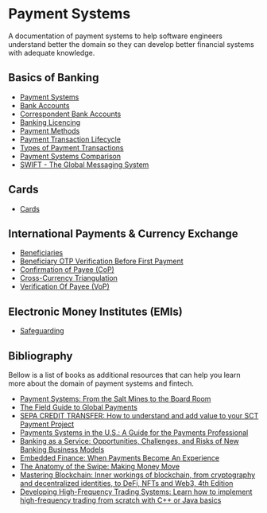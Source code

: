 # Payment Systems

A documentation of payment systems to help software engineers understand
better the domain so they can develop better financial systems with adequate
knowledge.

## Basics of Banking
- [Payment Systems](docs/bascis-of-banking/PAYMENT_SYSTEMS.md)
- [Bank Accounts](docs/bascis-of-banking/BANK_ACCOUNTS.md)
- [Correspondent Bank Accounts](docs/bascis-of-banking/CORRESPONDENT_BANK_ACCOUNTS.md)
- [Banking Licencing](docs/bascis-of-banking/BANKING_LICENCING.md)
- [Payment Methods](docs/bascis-of-banking/PAYMENT_METHODS.md)
- [Payment Transaction Lifecycle](docs/bascis-of-banking/PAYMENT_TRANSACTION_LIFECYCLE.md)
- [Types of Payment Transactions](docs/bascis-of-banking/TYPES_OF_PAYMENT_TRANSACTIONS.md)
- [Payment Systems Comparison](docs/bascis-of-banking/PAYMENT_SYSTEMS_COMPARISON.md)
- [SWIFT - The Global Messaging System](docs/bascis-of-banking/SWIFT_THE_GLOBAL_MESSAGING_SYSTEM.md)

## Cards

- [Cards](docs/cards/CARDS.md)

## International Payments & Currency Exchange
- [Beneficiaries](docs/international-payments-and-currency-exchange/BENEFICIARIES.md)
- [Beneficiary OTP Verification Before First Payment](docs/international-payments-and-currency-exchange/BENEFICIARY_OTP_VERIFICATION_BEFORE_FIRST_PAYMENT.md)
- [Confirmation of Payee (CoP)](docs/international-payments-and-currency-exchange/CONFIRMATION_OF_PAYEE.md)
- [Cross-Currency Triangulation](docs/international-payments-and-currency-exchange/CROSS_CURRENCY_TRIANGULATION.md)
- [Verification Of Payee (VoP)](docs/international-payments-and-currency-exchange/VERIFICATION_OF_PAYEE.md)

## Electronic Money Institutes (EMIs)

- [Safeguarding](docs/electronic-money-institutes/SAFEGUARDING.md)

## Bibliography

Bellow is a list of books as additional resources that can help you learn more about
the domain of payment systems and fintech.

- [Payment Systems: From the Salt Mines to the Board Room](https://amzn.eu/d/gWIkYv2)
- [The Field Guide to Global Payments](https://amzn.eu/d/69J3PmH)
- [SEPA CREDIT TRANSFER: How to understand and add value to your SCT Payment Project](https://amzn.eu/d/3bNOugN)
- [Payments Systems in the U.S.: A Guide for the Payments Professional](https://amzn.eu/d/9lse9BD)
- [Banking as a Service: Opportunities, Challenges, and Risks of New Banking Business Models](https://amzn.eu/d/bdqmOEW)
- [Embedded Finance: When Payments Become An Experience](https://amzn.eu/d/3UHyLFU)
- [The Anatomy of the Swipe: Making Money Move](https://amzn.eu/d/2REAEPn)
- [Mastering Blockchain: Inner workings of blockchain, from cryptography and decentralized identities, to DeFi, NFTs and Web3, 4th Edition](https://amzn.eu/d/3B6KOvX)
- [Developing High-Frequency Trading Systems: Learn how to implement high-frequency trading from scratch with C++ or Java basics](https://amzn.eu/d/9JfzD61)